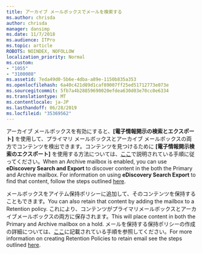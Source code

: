 ```yaml
---
title: アーカイブ メールボックスでメールを検索する
ms.author: chrisda
author: chrisda
manager: dansimp
ms.date: 11/7/2018
ms.audience: ITPro
ms.topic: article
ROBOTS: NOINDEX, NOFOLLOW
localization_priority: Normal
ms.custom:
- "1055"
- "3100008"
ms.assetid: 7eda49d0-5b6e-4dba-a89e-1150b835a353
ms.openlocfilehash: 6a40c421d89d1caf89007ff25ed51712773e073e
ms.sourcegitcommit: 5fb7a4b28859690020efdea630d03e70cc0e6334
ms.translationtype: MT
ms.contentlocale: ja-JP
ms.lasthandoff: 06/28/2019
ms.locfileid: "35369562"
---
```

<span data-ttu-id="ff533-p101">アーカイブ メールボックスを有効にすると、**[電子情報開示の検索とエクスポート]** を使用して、プライマリ メールボックスとアーカイブ メールボックスの両方でコンテンツを検出できます。コンテンツを見つけるために **[電子情報開示検索のエクスポート]** を使用する方法については、[ここ](https://docs.microsoft.com/office365/securitycompliance/export-search-results)で説明されている手順に従ってください。</span><span class="sxs-lookup"><span data-stu-id="ff533-p101">When an Archive mailbox is enabled, you can use **eDiscovery Search and Export** to discover content in the both the Primary and Archive mailbox. For information on using **eDiscovery Search Export** to find that content, follow the steps outlined [here](https://docs.microsoft.com/office365/securitycompliance/export-search-results).</span></span>
  
<span data-ttu-id="ff533-104">メールボックスをアイテム保持ポリシーに追加して、そのコンテンツを保持することもできます。</span><span class="sxs-lookup"><span data-stu-id="ff533-104">You can also retain that content by adding the mailbox to a Retention policy.</span></span> <span data-ttu-id="ff533-105">これにより、コンテンツがプライマリメールボックスとアーカイブメールボックスの両方に保存されます。</span><span class="sxs-lookup"><span data-stu-id="ff533-105">This will place content in both the Primary and Archive mailbox on a hold.</span></span> <span data-ttu-id="ff533-106">メールを保持する保持ポリシーの作成の詳細については、[ここ](https://docs.microsoft.com/Office365/securitycompliance/retention-policies)に記載されている手順を参照してください。</span><span class="sxs-lookup"><span data-stu-id="ff533-106">For more information on creating Retention Policies to retain email see the steps outlined [here](https://docs.microsoft.com/Office365/securitycompliance/retention-policies).</span></span>
  